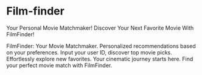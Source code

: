 # Film-finder
Your Personal Movie Matchmaker! Discover Your Next Favorite Movie With FilmFinder!


FilmFinder: Your Movie Matchmaker. Personalized recommendations based on your preferences. Input your user ID, discover top movie picks. Effortlessly explore new favorites. Your cinematic journey starts here. Find your perfect movie match with FilmFinder.
